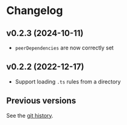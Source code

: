 # Changelog

## v0.2.3 (2024-10-11)

- `peerDependencies` are now correctly set

## v0.2.2 (2022-12-17)

- Support loading `.ts` rules from a directory

## Previous versions

See the [git history](https://github.com/eslint-community/eslint-plugin-rulesdir).
